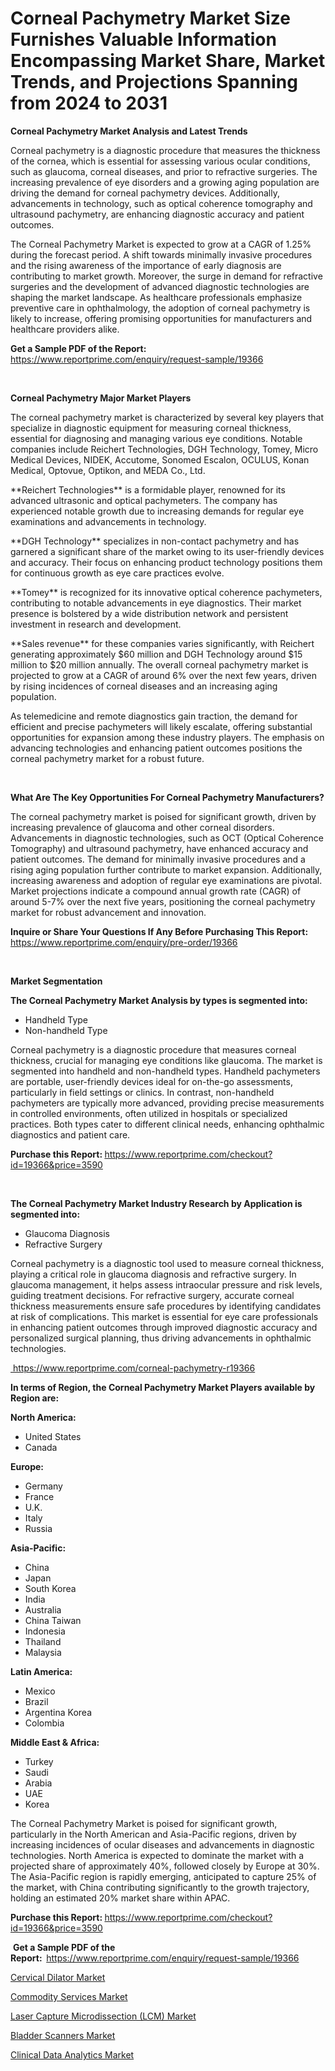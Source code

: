 <p><h1>Corneal Pachymetry Market Size Furnishes Valuable Information Encompassing Market Share, Market Trends, and Projections Spanning from 2024 to 2031</h1></p><p><strong>Corneal Pachymetry Market Analysis and Latest Trends</strong></p>
<p><p>Corneal pachymetry is a diagnostic procedure that measures the thickness of the cornea, which is essential for assessing various ocular conditions, such as glaucoma, corneal diseases, and prior to refractive surgeries. The increasing prevalence of eye disorders and a growing aging population are driving the demand for corneal pachymetry devices. Additionally, advancements in technology, such as optical coherence tomography and ultrasound pachymetry, are enhancing diagnostic accuracy and patient outcomes. </p><p>The Corneal Pachymetry Market is expected to grow at a CAGR of 1.25% during the forecast period. A shift towards minimally invasive procedures and the rising awareness of the importance of early diagnosis are contributing to market growth. Moreover, the surge in demand for refractive surgeries and the development of advanced diagnostic technologies are shaping the market landscape. As healthcare professionals emphasize preventive care in ophthalmology, the adoption of corneal pachymetry is likely to increase, offering promising opportunities for manufacturers and healthcare providers alike.</p></p>
<p><strong>Get a Sample PDF of the Report:&nbsp;</strong> <a href="https://www.reportprime.com/enquiry/request-sample/19366?utm_campaign=40&utm_medium=2&utm_source=Github&utm_content=ia&utm_term=23112024&utm_id=corneal-pachymetry">https://www.reportprime.com/enquiry/request-sample/19366</a></p>
<p>&nbsp;</p>
<p><strong>Corneal Pachymetry Major Market Players</strong></p>
<p><p>The corneal pachymetry market is characterized by several key players that specialize in diagnostic equipment for measuring corneal thickness, essential for diagnosing and managing various eye conditions. Notable companies include Reichert Technologies, DGH Technology, Tomey, Micro Medical Devices, NIDEK, Accutome, Sonomed Escalon, OCULUS, Konan Medical, Optovue, Optikon, and MEDA Co., Ltd.</p><p>**Reichert Technologies** is a formidable player, renowned for its advanced ultrasonic and optical pachymeters. The company has experienced notable growth due to increasing demands for regular eye examinations and advancements in technology.</p><p>**DGH Technology** specializes in non-contact pachymetry and has garnered a significant share of the market owing to its user-friendly devices and accuracy. Their focus on enhancing product technology positions them for continuous growth as eye care practices evolve.</p><p>**Tomey** is recognized for its innovative optical coherence pachymeters, contributing to notable advancements in eye diagnostics. Their market presence is bolstered by a wide distribution network and persistent investment in research and development.</p><p>**Sales revenue** for these companies varies significantly, with Reichert generating approximately $60 million and DGH Technology around $15 million to $20 million annually. The overall corneal pachymetry market is projected to grow at a CAGR of around 6% over the next few years, driven by rising incidences of corneal diseases and an increasing aging population. </p><p>As telemedicine and remote diagnostics gain traction, the demand for efficient and precise pachymeters will likely escalate, offering substantial opportunities for expansion among these industry players. The emphasis on advancing technologies and enhancing patient outcomes positions the corneal pachymetry market for a robust future.</p></p>
<p>&nbsp;</p>
<p><strong>What Are The Key Opportunities For Corneal Pachymetry Manufacturers?</strong></p>
<p><p>The corneal pachymetry market is poised for significant growth, driven by increasing prevalence of glaucoma and other corneal disorders. Advancements in diagnostic technologies, such as OCT (Optical Coherence Tomography) and ultrasound pachymetry, have enhanced accuracy and patient outcomes. The demand for minimally invasive procedures and a rising aging population further contribute to market expansion. Additionally, increasing awareness and adoption of regular eye examinations are pivotal. Market projections indicate a compound annual growth rate (CAGR) of around 5-7% over the next five years, positioning the corneal pachymetry market for robust advancement and innovation.</p></p>
<p><strong>Inquire or Share Your Questions If Any Before Purchasing This Report:</strong> <a href="https://www.reportprime.com/enquiry/pre-order/19366?utm_campaign=40&utm_medium=2&utm_source=Github&utm_content=ia&utm_term=23112024&utm_id=corneal-pachymetry">https://www.reportprime.com/enquiry/pre-order/19366</a></p>
<p>&nbsp;</p>
<p><strong>Market Segmentation</strong></p>
<p><strong>The Corneal Pachymetry Market Analysis by types is segmented into:</strong></p>
<p><ul><li>Handheld Type</li><li>Non-handheld Type</li></ul></p>
<p><p>Corneal pachymetry is a diagnostic procedure that measures corneal thickness, crucial for managing eye conditions like glaucoma. The market is segmented into handheld and non-handheld types. Handheld pachymeters are portable, user-friendly devices ideal for on-the-go assessments, particularly in field settings or clinics. In contrast, non-handheld pachymeters are typically more advanced, providing precise measurements in controlled environments, often utilized in hospitals or specialized practices. Both types cater to different clinical needs, enhancing ophthalmic diagnostics and patient care.</p></p>
<p><strong>Purchase this Report:&nbsp;</strong><a href="https://www.reportprime.com/checkout?id=19366&price=3590&utm_campaign=40&utm_medium=2&utm_source=Github&utm_content=ia&utm_term=23112024&utm_id=corneal-pachymetry">https://www.reportprime.com/checkout?id=19366&price=3590</a></p>
<p>&nbsp;</p>
<p><strong>The Corneal Pachymetry Market Industry Research by Application is segmented into:</strong></p>
<p><ul><li>Glaucoma Diagnosis</li><li>Refractive Surgery</li></ul></p>
<p><p>Corneal pachymetry is a diagnostic tool used to measure corneal thickness, playing a critical role in glaucoma diagnosis and refractive surgery. In glaucoma management, it helps assess intraocular pressure and risk levels, guiding treatment decisions. For refractive surgery, accurate corneal thickness measurements ensure safe procedures by identifying candidates at risk of complications. This market is essential for eye care professionals in enhancing patient outcomes through improved diagnostic accuracy and personalized surgical planning, thus driving advancements in ophthalmic technologies.</p></p>
<p><a href="https://www.reportprime.com/corneal-pachymetry-r19366?utm_campaign=40&utm_medium=2&utm_source=Github&utm_content=ia&utm_term=23112024&utm_id=corneal-pachymetry">&nbsp;https://www.reportprime.com/corneal-pachymetry-r19366</a></p>
<p><strong>In terms of Region, the Corneal Pachymetry Market Players available by Region are:</strong></p>
<p>
    <p> <strong> North America: </strong>
        <ul>
            <li>United States</li>
            <li>Canada</li>
        </ul>
        </p> 
    <p> <strong> Europe: </strong>
        <ul>
            <li>Germany</li>
            <li>France</li>
            <li>U.K.</li>
            <li>Italy</li>
            <li>Russia</li>
        </ul>
        </p> 
    <p> <strong> Asia-Pacific: </strong>
        <ul>
            <li>China</li>
            <li>Japan</li>
            <li>South Korea</li>
            <li>India</li>
            <li>Australia</li>
            <li>China Taiwan</li>
            <li>Indonesia</li>
            <li>Thailand</li>
            <li>Malaysia</li>
        </ul>
        </p> 
    <p> <strong> Latin America: </strong>
        <ul>
            <li>Mexico</li>
            <li>Brazil</li>
            <li>Argentina Korea</li>
            <li>Colombia</li>
        </ul>
        </p> 
    <p> <strong> Middle East & Africa: </strong>
        <ul>
            <li>Turkey</li>
            <li>Saudi</li>
            <li>Arabia</li>
            <li>UAE</li>
            <li>Korea</li>
        </ul>
    </p>
    </p>
<p><p>The Corneal Pachymetry Market is poised for significant growth, particularly in the North American and Asia-Pacific regions, driven by increasing incidences of ocular diseases and advancements in diagnostic technologies. North America is expected to dominate the market with a projected share of approximately 40%, followed closely by Europe at 30%. The Asia-Pacific region is rapidly emerging, anticipated to capture 25% of the market, with China contributing significantly to the growth trajectory, holding an estimated 20% market share within APAC.</p></p>
<p><strong>Purchase this Report: </strong><a href="https://www.reportprime.com/checkout?id=19366&price=3590&utm_campaign=40&utm_medium=2&utm_source=Github&utm_content=ia&utm_term=23112024&utm_id=corneal-pachymetry">https://www.reportprime.com/checkout?id=19366&price=3590</a></p>
<p>&nbsp;<strong>Get a Sample PDF of the Report:&nbsp;&nbsp;</strong><a href="https://www.reportprime.com/enquiry/request-sample/19366?utm_campaign=40&utm_medium=2&utm_source=Github&utm_content=ia&utm_term=23112024&utm_id=corneal-pachymetry">https://www.reportprime.com/enquiry/request-sample/19366</a></p>
<p><strong></strong></p>
<p><p><a href="https://github.com/ParvinKhatun77/Market-Research-Report-List-1/blob/main/cervical-dilator-market.md?utm_campaign=40&utm_medium=2&utm_source=Github&utm_content=ia&utm_term=23112024&utm_id=corneal-pachymetry">Cervical Dilator Market</a></p><p><a href="https://issuu.com/reportprime-2/docs/commodity-services-market-size-2030_88a0ebf3007443?utm_campaign=40&utm_medium=2&utm_source=Github&utm_content=ia&utm_term=23112024&utm_id=corneal-pachymetry">Commodity Services Market</a></p><p><a href="https://issuu.com/reportprime-2/docs/laser-capture-microdissection-lcm-m_3b1f07a90330a9?utm_campaign=40&utm_medium=2&utm_source=Github&utm_content=ia&utm_term=23112024&utm_id=corneal-pachymetry">Laser Capture Microdissection (LCM) Market</a></p><p><a href="https://github.com/abbislposival/Market-Research-Report-List-1/blob/main/bladder-scanners-market.md?utm_campaign=40&utm_medium=2&utm_source=Github&utm_content=ia&utm_term=23112024&utm_id=corneal-pachymetry">Bladder Scanners Market</a></p><p><a href="https://www.linkedin.com/pulse/in-depth-understanding-clinical-data-analytics-market-size-zpdse?utm_campaign=40&utm_medium=2&utm_source=Github&utm_content=ia&utm_term=23112024&utm_id=corneal-pachymetry">Clinical Data Analytics Market</a></p></p>